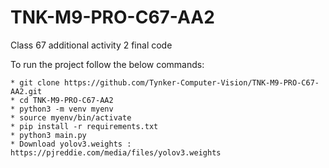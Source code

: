 # TNK-M9-PRO-C67-AA2

Class 67 additional activity 2 final code

To run the project follow the below commands:

```
* git clone https://github.com/Tynker-Computer-Vision/TNK-M9-PRO-C67-AA2.git
* cd TNK-M9-PRO-C67-AA2
* python3 -m venv myenv
* source myenv/bin/activate
* pip install -r requirements.txt
* python3 main.py
* Download yolov3.weights : https://pjreddie.com/media/files/yolov3.weights
```
